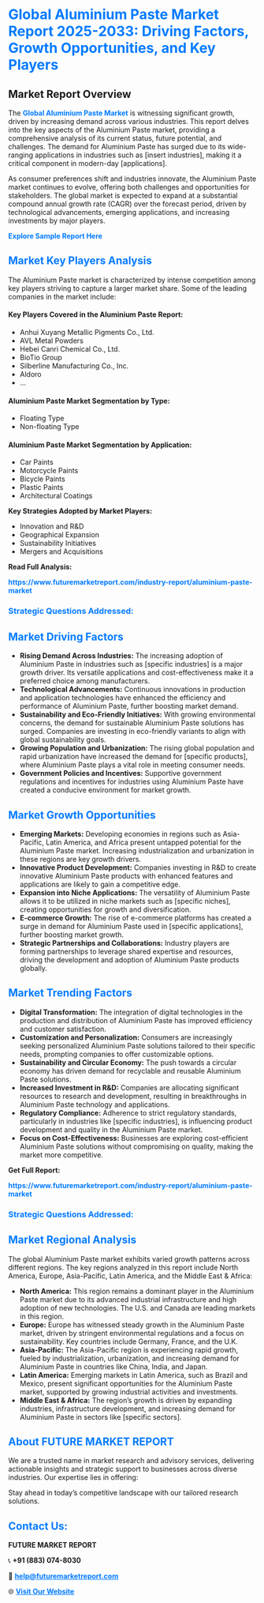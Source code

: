<h1 style="color: #007BFF;">Global Aluminium Paste Market Report 2025-2033: Driving Factors, Growth Opportunities, and Key Players</h1>

<section id="overview">
<h2>Market Report Overview</h2>
<p>The <a href="https://www.futuremarketreport.com/industry-report/aluminium-paste-market" style="color: #007BFF; text-decoration: none;"><strong>Global Aluminium Paste Market</strong></a> is witnessing significant growth, driven by increasing demand across various industries. This report delves into the key aspects of the Aluminium Paste market, providing a comprehensive analysis of its current status, future potential, and challenges. The demand for Aluminium Paste has surged due to its wide-ranging applications in industries such as [insert industries], making it a critical component in modern-day [applications].</p>
<p>As consumer preferences shift and industries innovate, the Aluminium Paste market continues to evolve, offering both challenges and opportunities for stakeholders. The global market is expected to expand at a substantial compound annual growth rate (CAGR) over the forecast period, driven by technological advancements, emerging applications, and increasing investments by major players.</p>
</section>

<section id="overview">
<p><a href="https://www.futuremarketreport.com/request-sample/reportId=106098" style="color: #007BFF; text-decoration: none;"><strong>Explore Sample Report Here</strong></a></p>
</section>

<section id="key-players">
<h2 style="color: #007BFF;">Market Key Players Analysis</h2>
<p>The Aluminium Paste market is characterized by intense competition among key players striving to capture a larger market share. Some of the leading companies in the market include:</p>
<h4>Key Players Covered in the Aluminium Paste Report:</h4>
<ul><li>Anhui Xuyang Metallic Pigments Co., Ltd.</li><li>AVL Metal Powders</li><li>Hebei Canri Chemical Co., Ltd.</li><li>BioTio Group</li><li>Silberline Manufacturing Co., Inc.</li><li>Aldoro</li><li>...</li></ul>
<h4>Aluminium Paste Market Segmentation by Type:</h4>
<ul><li>Floating Type</li><li>Non-floating Type</li></ul>

<h4>Aluminium Paste Market Segmentation by Application:</h4>
<ul><li>Car Paints</li><li>Motorcycle Paints</li><li>Bicycle Paints</li><li>Plastic Paints</li><li>Architectural Coatings</li></ul>
<p><strong>Key Strategies Adopted by Market Players:</strong></p>
<ul>
<li>Innovation and R&D</li>
<li>Geographical Expansion</li>
<li>Sustainability Initiatives</li>
<li>Mergers and Acquisitions</li>
</ul>
</section>

<section>
<p><strong>Read Full Analysis: </strong></p><a href="https://www.futuremarketreport.com/industry-report/aluminium-paste-market" style="color: #007BFF; text-decoration: none;"><strong>https://www.futuremarketreport.com/industry-report/aluminium-paste-market</strong></a>
<h3 style="color: #007BFF;">Strategic Questions Addressed:</h3>
</section>

<section id="driving-factors">
<h2 style="color: #007BFF;">Market Driving Factors</h2>
<ul>
<li><strong>Rising Demand Across Industries:</strong> The increasing adoption of Aluminium Paste in industries such as [specific industries] is a major growth driver. Its versatile applications and cost-effectiveness make it a preferred choice among manufacturers.</li>
<li><strong>Technological Advancements:</strong> Continuous innovations in production and application technologies have enhanced the efficiency and performance of Aluminium Paste, further boosting market demand.</li>
<li><strong>Sustainability and Eco-Friendly Initiatives:</strong> With growing environmental concerns, the demand for sustainable Aluminium Paste solutions has surged. Companies are investing in eco-friendly variants to align with global sustainability goals.</li>
<li><strong>Growing Population and Urbanization:</strong> The rising global population and rapid urbanization have increased the demand for [specific products], where Aluminium Paste plays a vital role in meeting consumer needs.</li>
<li><strong>Government Policies and Incentives:</strong> Supportive government regulations and incentives for industries using Aluminium Paste have created a conducive environment for market growth.</li>
</ul>
</section>

<section id="growth-opportunities">
<h2 style="color: #007BFF;">Market Growth Opportunities</h2>
<ul>
<li><strong>Emerging Markets:</strong> Developing economies in regions such as Asia-Pacific, Latin America, and Africa present untapped potential for the Aluminium Paste market. Increasing industrialization and urbanization in these regions are key growth drivers.</li>
<li><strong>Innovative Product Development:</strong> Companies investing in R&D to create innovative Aluminium Paste products with enhanced features and applications are likely to gain a competitive edge.</li>
<li><strong>Expansion into Niche Applications:</strong> The versatility of Aluminium Paste allows it to be utilized in niche markets such as [specific niches], creating opportunities for growth and diversification.</li>
<li><strong>E-commerce Growth:</strong> The rise of e-commerce platforms has created a surge in demand for Aluminium Paste used in [specific applications], further boosting market growth.</li>
<li><strong>Strategic Partnerships and Collaborations:</strong> Industry players are forming partnerships to leverage shared expertise and resources, driving the development and adoption of Aluminium Paste products globally.</li>
</ul>
</section>

<section id="trending-factors">
<h2 style="color: #007BFF;">Market Trending Factors</h2>
<ul>
<li><strong>Digital Transformation:</strong> The integration of digital technologies in the production and distribution of Aluminium Paste has improved efficiency and customer satisfaction.</li>
<li><strong>Customization and Personalization:</strong> Consumers are increasingly seeking personalized Aluminium Paste solutions tailored to their specific needs, prompting companies to offer customizable options.</li>
<li><strong>Sustainability and Circular Economy:</strong> The push towards a circular economy has driven demand for recyclable and reusable Aluminium Paste solutions.</li>
<li><strong>Increased Investment in R&D:</strong> Companies are allocating significant resources to research and development, resulting in breakthroughs in Aluminium Paste technology and applications.</li>
<li><strong>Regulatory Compliance:</strong> Adherence to strict regulatory standards, particularly in industries like [specific industries], is influencing product development and quality in the Aluminium Paste market.</li>
<li><strong>Focus on Cost-Effectiveness:</strong> Businesses are exploring cost-efficient Aluminium Paste solutions without compromising on quality, making the market more competitive.</li>
</ul>
</section>

<section>
<p><strong>Get Full Report: </strong></p><a href="https://www.futuremarketreport.com/industry-report/aluminium-paste-market" style="color: #007BFF; text-decoration: none;"><strong>https://www.futuremarketreport.com/industry-report/aluminium-paste-market</strong></a>
<h3 style="color: #007BFF;">Strategic Questions Addressed:</h3>
</section>


<section id="regional-analysis">
<h2 style="color: #007BFF;">Market Regional Analysis</h2>
<p>The global Aluminium Paste market exhibits varied growth patterns across different regions. The key regions analyzed in this report include North America, Europe, Asia-Pacific, Latin America, and the Middle East & Africa:</p>
<ul>
<li><strong>North America:</strong> This region remains a dominant player in the Aluminium Paste market due to its advanced industrial infrastructure and high adoption of new technologies. The U.S. and Canada are leading markets in this region.</li>
<li><strong>Europe:</strong> Europe has witnessed steady growth in the Aluminium Paste market, driven by stringent environmental regulations and a focus on sustainability. Key countries include Germany, France, and the U.K.</li>
<li><strong>Asia-Pacific:</strong> The Asia-Pacific region is experiencing rapid growth, fueled by industrialization, urbanization, and increasing demand for Aluminium Paste in countries like China, India, and Japan.</li>
<li><strong>Latin America:</strong> Emerging markets in Latin America, such as Brazil and Mexico, present significant opportunities for the Aluminium Paste market, supported by growing industrial activities and investments.</li>
<li><strong>Middle East & Africa:</strong> The region’s growth is driven by expanding industries, infrastructure development, and increasing demand for Aluminium Paste in sectors like [specific sectors].</li>
</ul>
</section>

<footer>
<h2 style="color: #007BFF;">About FUTURE MARKET REPORT</h2>
<p>We are a trusted name in market research and advisory services, delivering actionable insights and strategic support to businesses across diverse industries. Our expertise lies in offering:</p>

<p>Stay ahead in today’s competitive landscape with our tailored research solutions.</p>

<h2 style="color: #007BFF;">Contact Us:</h2>
<p><strong>FUTURE MARKET REPORT</strong></p>
<p>📞 <strong>+91 (883) 074-8030</strong></p>
<p>📧 <strong><a href="mailto:help@futuremarketreport.com" style="color: #007BFF;">help@futuremarketreport.com</a></strong></p>
<p>🌐 <strong><a href="https://www.futuremarketreport.com/" style="color: #007BFF;">Visit Our Website</a></strong></p>
</footer>